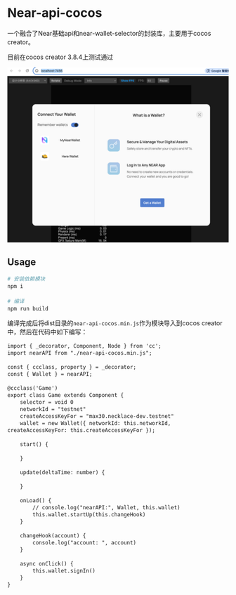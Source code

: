 # Near-api-cocos

一个融合了Near基础api和near-wallet-selector的封装库，主要用于cocos creator。

目前在cocos creator 3.8.4上测试通过

![example](example.png "example")

## Usage
```bash
# 安装依赖模块
npm i

# 编译
npm run build
```

编译完成后将dist目录的```near-api-cocos.min.js```作为模块导入到cocos creator中，然后在代码中如下编写：
```
import { _decorator, Component, Node } from 'cc';
import nearAPI from "./near-api-cocos.min.js";

const { ccclass, property } = _decorator;
const { Wallet } = nearAPI;

@ccclass('Game')
export class Game extends Component {
    selector = void 0
    networkId = "testnet"
    createAccessKeyFor = "max30.necklace-dev.testnet"
    wallet = new Wallet({ networkId: this.networkId, createAccessKeyFor: this.createAccessKeyFor });

    start() {

    }

    update(deltaTime: number) {

    }

    onLoad() {
        // console.log("nearAPI:", Wallet, this.wallet)
        this.wallet.startUp(this.changeHook)
    }

    changeHook(account) {
        console.log("account: ", account)
    }

    async onClick() {
        this.wallet.signIn()
    }
}
```